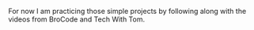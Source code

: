 For now I am practicing those simple projects by following along with the videos from BroCode and Tech With Tom. 
